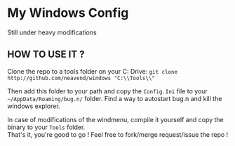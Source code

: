 # My Windows Config

Still under heavy modifications

## HOW TO USE IT ?

Clone the repo to a tools folder on your C: Drive:
```git clone http://github.com/neavend/windows "C:\\Tools\\"```

Then add this folder to your path and copy the `Config.Ini` file to your `~/AppData/Roaming/bug.n/` folder.
Find a way to autostart bug.n and kill the windows explorer.<br>

In case of modifications of the windmenu, compile it yourself and copy the binary to your `Tools` folder.<br>
That's it, you're good to go !
Feel free to fork/merge request/issue the repo !
